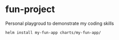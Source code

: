 # fun-project
Personal playgroud to demonstrate my coding skills


`helm install my-fun-app charts/my-fun-app/`